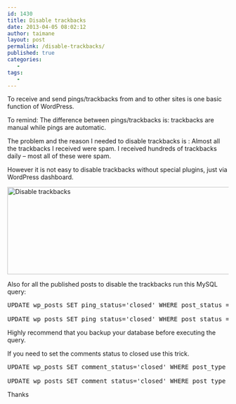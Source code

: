 ```yaml
---
id: 1430
title: Disable trackbacks
date: 2013-04-05 08:02:12
author: taimane
layout: post
permalink: /disable-trackbacks/
published: true
categories:
   -
tags:
   -
---
```

To receive and send pings/trackbacks from and to other sites is one basic function of WordPress.
To remind: The difference between pings/trackbacks is: trackbacks are manual while pings are automatic.

The problem and the reason I needed to disable trackbacks is : Almost all the trackbacks I received were spam. I received hundreds of trackbacks daily – most all of these were spam.

However it is not easy to disable trackbacks without special plugins, just via WordPress dashboard.

<a href="https://programming-review.com/wp-content/uploads/2013/04/Selection_200.png"><img src="https://programming-review.com/wp-content/uploads/2013/04/Selection_200.png" alt="Disable trackbacks" width="751" height="199" class="alignleft size-full wp-image-1600" /></a>

Also for all the published posts to disable the trackbacks run this MySQL query:

<pre class="prettyprint">UPDATE wp_posts SET ping_status='closed' WHERE post_status = 'publish' AND post_type = 'post';
UPDATE wp_posts SET ping_status='closed' WHERE post_status = 'publish' AND post_type = 'page';</pre>


Highly recommend that you backup your database before executing the query.

If you need to set the comments status to closed use this trick.

<pre class="prettyprint">UPDATE wp_posts SET comment_status='closed' WHERE post_type = 'post';
UPDATE wp_posts SET comment_status='closed' WHERE post_type = 'page';</pre>


Thanks  

